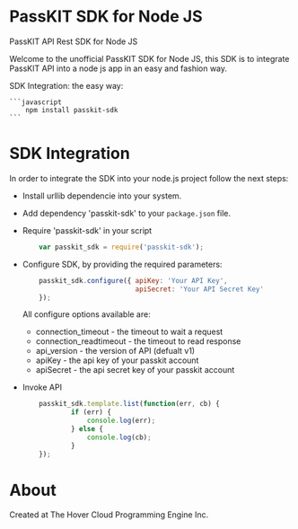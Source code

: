 PassKIT SDK for Node JS
=======================

PassKIT API Rest SDK for Node JS

Welcome to the unofficial PassKIT SDK for Node JS, this SDK is to integrate PassKIT API into a node js app in an easy and fashion way. 

SDK Integration: the easy way:

	```javascript
		npm install passkit-sdk
	```

SDK Integration 
===============

In order to integrate the SDK into your node.js project follow the next steps:

* Install urllib dependencie into your system.

* Add dependency 'passkit-sdk' to your `package.json` file.

* Require 'passkit-sdk' in your script

	```javascript
		var passkit_sdk = require('passkit-sdk');	
	```
	
* Configure SDK, by providing the required parameters:

	```javascript
		passkit_sdk.configure({ apiKey: 'Your API Key',
                        		apiSecret: 'Your API Secret Key'
		});	
	```

	All configure options available are:
	
	* connection_timeout - the timeout to wait a request
	* connection_readtimeout - the timeout to read response
	* api_version - the version of API (defualt v1)
	* apiKey - the api key of your passkit account
	* apiSecret - the api secret key of your passkit account
	
* Invoke API

	```javascript
		passkit_sdk.template.list(function(err, cb) {
        	    if (err) {
                	console.log(err);
        	    } else {
                	console.log(cb);
        	    }
		});		
	```

About
=====
Created at The Hover Cloud Programming Engine Inc. 
